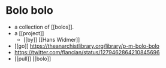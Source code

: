 # Bolo bolo

- a collection of [[bolos]].
- a [[project]]
  - [[by]] [[Hans Widmer]]
- [[go]] https://theanarchistlibrary.org/library/p-m-bolo-bolo
- https://twitter.com/flancian/status/1279462864210845696
- [[pull]] [[bolo]]

